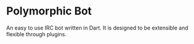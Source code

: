 # Polymorphic Bot

An easy to use IRC bot written in Dart. It is designed to be extensible and flexible through plugins.
